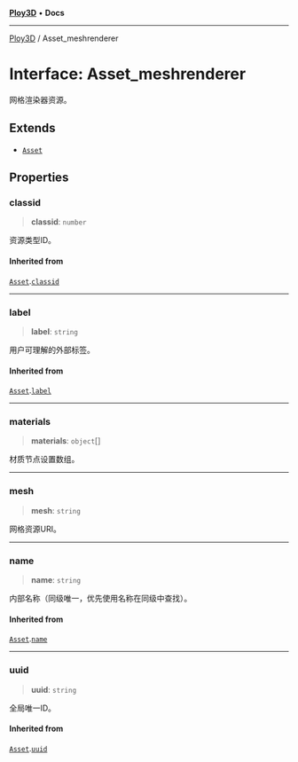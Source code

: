 [**Ploy3D**](../README.md) • **Docs**

***

[Ploy3D](../README.md) / Asset\_meshrenderer

# Interface: Asset\_meshrenderer

网格渲染器资源。

## Extends

- [`Asset`](Asset.md)

## Properties

### classid

> **classid**: `number`

资源类型ID。

#### Inherited from

[`Asset`](Asset.md).[`classid`](Asset.md#classid)

***

### label

> **label**: `string`

用户可理解的外部标签。

#### Inherited from

[`Asset`](Asset.md).[`label`](Asset.md#label)

***

### materials

> **materials**: `object`[]

材质节点设置数组。

***

### mesh

> **mesh**: `string`

网格资源URI。

***

### name

> **name**: `string`

内部名称（同级唯一，优先使用名称在同级中查找）。

#### Inherited from

[`Asset`](Asset.md).[`name`](Asset.md#name)

***

### uuid

> **uuid**: `string`

全局唯一ID。

#### Inherited from

[`Asset`](Asset.md).[`uuid`](Asset.md#uuid)
